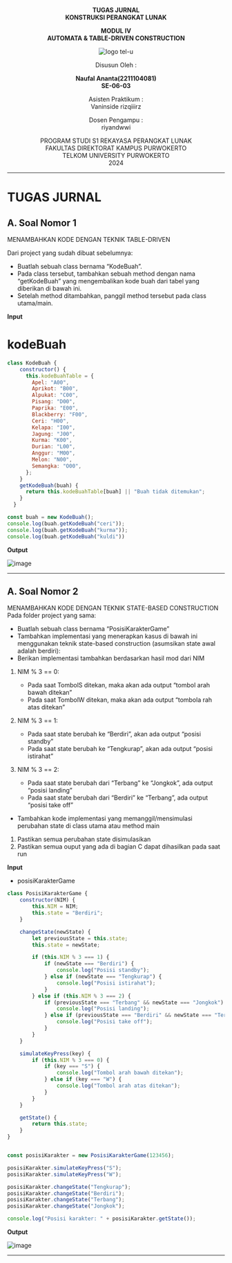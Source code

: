 <div align="center">

**TUGAS JURNAL**  
**KONSTRUKSI PERANGKAT LUNAK**

**MODUL IV**  
**AUTOMATA & TABLE-DRIVEN CONSTRUCTION**

![logo tel-u](https://github.com/user-attachments/assets/3a44181d-9c92-47f6-8cf0-87755117fd99)

Disusun Oleh :

**Naufal Ananta(2211104081)**  
**SE-06-03**

Asisten Praktikum :  
Vaninside
rizqiiirz

Dosen Pengampu :  
riyandwwi

PROGRAM STUDI S1 REKAYASA PERANGKAT LUNAK  
FAKULTAS DIREKTORAT KAMPUS PURWOKERTO  
TELKOM UNIVERSITY PURWOKERTO  
2024

</div>

---

# TUGAS JURNAL

## A. Soal Nomor 1

MENAMBAHKAN KODE DENGAN TEKNIK TABLE-DRIVEN

Dari project yang sudah dibuat sebelumnya:
- Buatlah sebuah class bernama “KodeBuah”.
- Pada class tersebut, tambahkan sebuah method dengan nama “getKodeBuah” yang mengembalikan kode buah dari tabel yang diberikan di bawah ini.
- Setelah method ditambahkan, panggil method tersebut pada class utama/main.

**Input**

# kodeBuah

```js
class KodeBuah {
    constructor() {
      this.kodeBuahTable = {
        Apel: "A00",
        Aprikot: "B00",
        Alpukat: "C00",
        Pisang: "D00",
        Paprika: "E00",
        Blackberry: "F00",
        Ceri: "H00",
        Kelapa: "I00",
        Jagung: "J00",
        Kurma: "K00",
        Durian: "L00",
        Anggur: "M00",
        Melon: "N00",
        Semangka: "O00",
      };
    }  
    getKodeBuah(buah) {
      return this.kodeBuahTable[buah] || "Buah tidak ditemukan";
    }
  }

const buah = new KodeBuah();
console.log(buah.getKodeBuah("ceri"));
console.log(buah.getKodeBuah("kurma"));
console.log(buah.getKodeBuah("kuldi"))
```
**Output**

![image]()

---

## A. Soal Nomor 2

MENAMBAHKAN KODE DENGAN TEKNIK STATE-BASED CONSTRUCTION
Pada folder project yang sama:
- Buatlah sebuah class bernama “PosisiKarakterGame”
- Tambahkan implementasi yang menerapkan kasus di bawah ini menggunakan teknik state-based construction (asumsikan state awal adalah berdiri):
- Berikan implementasi tambahkan berdasarkan hasil mod dari NIM

1. NIM % 3 == 0:

    - Pada saat TombolS ditekan, maka akan ada output “tombol arah bawah ditekan”
    - Pada saat TombolW ditekan, maka akan ada output “tombola rah atas ditekan”

2. NIM % 3 == 1:

    - Pada saat state berubah ke “Berdiri”, akan ada output “posisi standby”
    - Pada saat state berubah ke “Tengkurap”, akan ada output “posisi istirahat”

3. NIM % 3 == 2:

    - Pada saat state berubah dari “Terbang” ke “Jongkok”, ada output “posisi landing”
    - Pada saat state berubah dari “Berdiri” ke “Terbang”, ada output “posisi take off”

- Tambahkan kode implementasi yang memanggil/mensimulasi perubahan state di class utama atau
method main

1. Pastikan semua perubahan state disimulasikan
2. Pastikan semua ouput yang ada di bagian C dapat dihasilkan pada saat run

**Input**

- posisiKarakterGame

```js
class PosisiKarakterGame {
    constructor(NIM) {
        this.NIM = NIM;
        this.state = "Berdiri";
    }

    changeState(newState) {
        let previousState = this.state;
        this.state = newState;

        if (this.NIM % 3 === 1) {
            if (newState === "Berdiri") {
                console.log("Posisi standby");
            } else if (newState === "Tengkurap") {
                console.log("Posisi istirahat");
            }
        } else if (this.NIM % 3 === 2) {
            if (previousState === "Terbang" && newState === "Jongkok") {
                console.log("Posisi landing");
            } else if (previousState === "Berdiri" && newState === "Terbang") {
                console.log("Posisi take off");
            }
        }
    }

    simulateKeyPress(key) {
        if (this.NIM % 3 === 0) {
            if (key === "S") {
                console.log("Tombol arah bawah ditekan");
            } else if (key === "W") {
                console.log("Tombol arah atas ditekan");
            }
        }
    }

    getState() {
        return this.state;
    }
}


const posisiKarakter = new PosisiKarakterGame(123456);

posisiKarakter.simulateKeyPress("S");
posisiKarakter.simulateKeyPress("W");

posisiKarakter.changeState("Tengkurap");
posisiKarakter.changeState("Berdiri");
posisiKarakter.changeState("Terbang");
posisiKarakter.changeState("Jongkok");

console.log("Posisi karakter: " + posisiKarakter.getState());
```


**Output**

![image]()


---